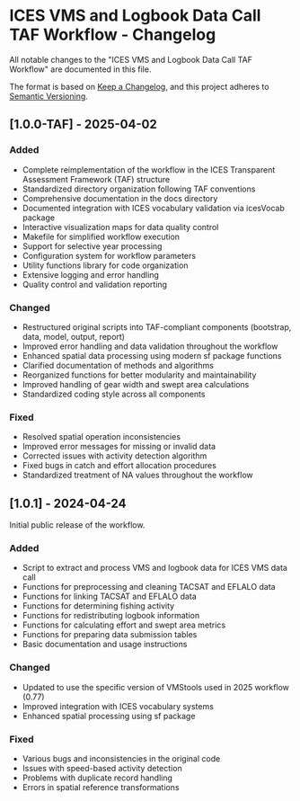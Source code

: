 # ICES VMS and Logbook Data Call TAF Workflow - Changelog

All notable changes to the "ICES VMS and Logbook Data Call TAF Workflow" are documented in this file.

The format is based on [Keep a Changelog](https://keepachangelog.com/en/1.0.0/),
and this project adheres to [Semantic Versioning](https://semver.org/spec/v2.0.0.html).

## [1.0.0-TAF] - 2025-04-02

### Added
- Complete reimplementation of the workflow in the ICES Transparent Assessment Framework (TAF) structure
- Standardized directory organization following TAF conventions
- Comprehensive documentation in the docs directory
- Documented integration with ICES vocabulary validation via icesVocab package
- Interactive visualization maps for data quality control
- Makefile for simplified workflow execution
- Support for selective year processing
- Configuration system for workflow parameters
- Utility functions library for code organization
- Extensive logging and error handling
- Quality control and validation reporting

### Changed
- Restructured original scripts into TAF-compliant components (bootstrap, data, model, output, report)
- Improved error handling and data validation throughout the workflow
- Enhanced spatial data processing using modern sf package functions
- Clarified documentation of methods and algorithms
- Reorganized functions for better modularity and maintainability
- Improved handling of gear width and swept area calculations
- Standardized coding style across all components

### Fixed
- Resolved spatial operation inconsistencies
- Improved error messages for missing or invalid data
- Corrected issues with activity detection algorithm
- Fixed bugs in catch and effort allocation procedures
- Standardized treatment of NA values throughout the workflow

## [1.0.1] - 2024-04-24

Initial public release of the workflow.

### Added
- Script to extract and process VMS and logbook data for ICES VMS data call
- Functions for preprocessing and cleaning TACSAT and EFLALO data
- Functions for linking TACSAT and EFLALO data
- Functions for determining fishing activity
- Functions for redistributing logbook information
- Functions for calculating effort and swept area metrics
- Functions for preparing data submission tables
- Basic documentation and usage instructions

### Changed
- Updated to use the specific version of VMStools used in 2025 workflow (0.77)
- Improved integration with ICES vocabulary systems
- Enhanced spatial processing using sf package

### Fixed
- Various bugs and inconsistencies in the original code
- Issues with speed-based activity detection
- Problems with duplicate record handling
- Errors in spatial reference transformations
